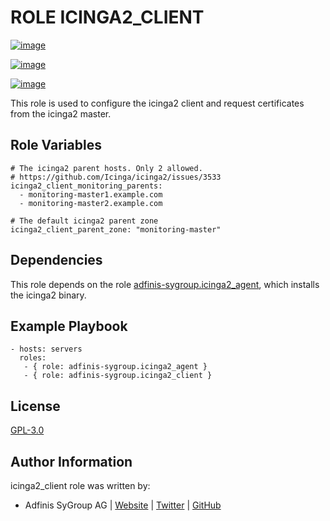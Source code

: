 ROLE ICINGA2\_CLIENT
====================

[![image](https://img.shields.io/github/license/adfinis-sygroup/ansible-role-icinga2_client.svg?style=flat-square)](https://github.com/adfinis-sygroup/ansible-role-icinga2_client/blob/master/LICENSE)

[![image](https://img.shields.io/travis/adfinis-sygroup/ansible-role-icinga2_client.svg?style=flat-square)](https://travis-ci.org/adfinis-sygroup/ansible-role-icinga2_client)

[![image](https://img.shields.io/badge/galaxy-adfinis--sygroup.icinga2_client-660198.svg?style=flat-square)](https://galaxy.ansible.com/adfinis-sygroup/icinga2_client)

This role is used to configure the icinga2 client and request
certificates from the icinga2 master.

Role Variables
--------------

``` {.sourceCode .yaml}
# The icinga2 parent hosts. Only 2 allowed.
# https://github.com/Icinga/icinga2/issues/3533
icinga2_client_monitoring_parents:
  - monitoring-master1.example.com
  - monitoring-master2.example.com

# The default icinga2 parent zone
icinga2_client_parent_zone: "monitoring-master"
```

Dependencies
------------

This role depends on the role
[adfinis-sygroup.icinga2\_agent](https://galaxy.ansible.com/adfinis-sygroup/icinga2_agent),
which installs the icinga2 binary.

Example Playbook
----------------

``` {.sourceCode .yaml}
- hosts: servers
  roles:
   - { role: adfinis-sygroup.icinga2_agent }
   - { role: adfinis-sygroup.icinga2_client }
```

License
-------

[GPL-3.0](https://github.com/adfinis-sygroup/ansible-role-icinga2_client/blob/master/LICENSE)

Author Information
------------------

icinga2\_client role was written by:

-   Adfinis SyGroup AG \| [Website](https://www.adfinis-sygroup.ch/) \|
    [Twitter](https://twitter.com/adfinissygroup) \|
    [GitHub](https://github.com/adfinis-sygroup)
